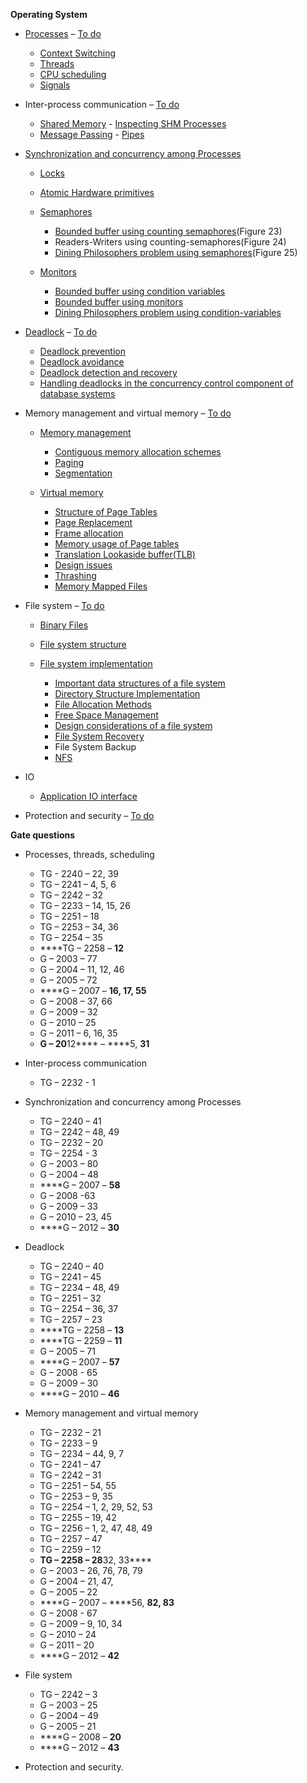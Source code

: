 **Operating System**

-   [Processes](Processes.md) – [To do](g../To%20do.md#Processes)

    -   [Context Switching](gContext%20Switching.md)
    -   [Threads](gThreads.md)
    -   [CPU scheduling](gProcess%20Scheduling.md)
    -   [Signals](gSignals.md)

-   Inter-process communication – [To do](g../To%20do.md#IPC)

    -   [Shared Memory](gShared%20Memory.md) - [Inspecting SHM
        Processes](gInspectingSHMProcesses.txt)
    -   [Message Passing](gMessage%20Passing.md) -
        [Pipes](gPipes.md)

-   [Synchronization and concurrency among
    Processes](gProcess%20synchronization.md)

    -   [Locks](gLocks.md)

    -   [Atomic Hardware
        primitives](gAtomic%20hardware-primitives%20for%20synchronization.md)

    -   [Semaphores](gSemaphores.md)

        -   [Bounded buffer using counting
            semaphores](gworkspace/Bounded%20Buffer%20using%20counting%20semaphores/main.c)(Figure
            23)
        -   Readers-Writers using counting-semaphores(Figure 24)
        -   [Dining Philosophers problem using
            semaphores](gOperating%20System%20Concepts%20-%208th%20Edition%20-%20Silberschatz,%20Galvin,%20Gagne/src/Dining%20Philosophers%20using%20semaphores/main.c)(Figure
            25)

    -   [Monitors](gMonitors.md)

        -   [Bounded buffer using condition
            variables](gOperating%20System%20Concepts%20-%208th%20Edition%20-%20Silberschatz,%20Galvin,%20Gagne/Exercises/Bounded%20Buffer%20using%20condition%20variables/main.c)
        -   [Bounded buffer using
            monitors](gOperating%20System%20Concepts%20-%208th%20Edition%20-%20Silberschatz,%20Galvin,%20Gagne/Exercises/Bounded%20buffer%20using%20monitors/src/BoundedBuffer.java)
        -   [Dining Philosophers problem using
            condition-variables](gOperating%20System%20Concepts%20-%208th%20Edition%20-%20Silberschatz,%20Galvin,%20Gagne/Exercises/Dining%20Philosophers%20using%20condition%20variables/main.c)

-   [Deadlock](gDeadlocks.md) – [To do](../../To%20do.md#Deadlock)

    -   [Deadlock prevention](gDeadlock%20Prevention.md)
    -   [Deadlock avoidance](gDeadlock%20Avoidance.md)
    -   [Deadlock
        ](gDeadlock%20detection%20and%20recovery.md)[detection and
        ](gDeadlock%20detection%20and%20recovery.md)[recovery](../Deadlock%20detection%20and%20recovery.md)
    -   [Handling deadlocks in the concurrency control component of
        database
        systems](g../Databases/Handling%20deadlocks%20in%20concurrency%20control%20systems.md)

-   Memory management and virtual memory – [To
    do](g../To%20do.md#Memory%20management)

    -   [Memory management](gMemory%20management.md)

        -   [Contiguous memory allocation
            schemes](gContiguous%20Memory%20Allocation%20Scheme.md)
        -   [Paging](g../Computer%20Organization%20and%20Architecture/Virtual%20Memory.md)
        -   [Segmentation](gSegmentation.md)

    -   [Virtual
        memory](g../Computer%20Organization%20and%20Architecture/Virtual%20Memory.md)

        -   [Structure of Page
            Tables](g../Computer%20Organization%20and%20Architecture/Virtual%20Memory%20-%20Structure%20of%20Page%20Tables.md)
        -   [Page
            Replacement](g../Computer%20Organization%20and%20Architecture/Virtual%20Memory%20-%20Page%20Replacement.md)
        -   [Frame
            allocation](g../Computer%20Organization%20and%20Architecture/Virtual%20Memory%20-%20Frame%20allocation.md)
        -   [Memory usage of Page
            tables](g../Computer%20Organization%20and%20Architecture/Virtual%20Memory%20-%20Memory%20usage%20of%20Page%20tables.md)
        -   [Translation Lookaside
            buffer(TLB)](g../Computer%20Organization%20and%20Architecture/Virtual%20Memory%20-%20Translation-Lookaside%20buffer(TLB).md)
        -   [Design
            issues](g../Computer%20Organization%20and%20Architecture/Virtual%20Memory%20-%20Design%20issues.md)
        -   [Thrashing](g../Computer%20Organization%20and%20Architecture/Virtual%20Memory%20-%20Thrashing.md)
        -   [Memory Mapped
            Files](g../Computer%20Organization%20and%20Architecture/Virtual%20Memory%20-%20Memory%20Mapped%20Files.md)

-   File system – [To do](g../To%20do.md#File%20System)

    -   [Binary Files](gBinary%20Files.md)

    -   [File system structure](gFile%20System%20Structure.md)

    -   [File system
        implementation](gFile%20System%20Implementation.md)

        -   [Important data structures of a file
            system](gImportant%20data%20structures%20of%20a%20file%20system.md)
        -   [Directory Structure
            Implementation](gDirectory%20implementation.md)
        -   [File Allocation
            Methods](gFile%20Allocation%20Methods.md)
        -   [Free Space Management](gFree%20Space%20Management.md)
        -   [Design considerations of a file
            system](gDesign%20considerations%20of%20a%20file%20system.md)
        -   [File System Recovery](gFile%20System%20Recovery.md)
        -   File System Backup
        -   [NFS](gNetwork%20File%20System.md)

-   IO

    -   [Application IO interface](gApplication%20IO%20interface.md)

-   Protection and security – [To do](g../To%20do.md#Protection)

****Gate questions****

-   Processes, threads, scheduling

    -   TG - 2240 – 22, 39
    -   TG – 2241 – 4, 5, 6
    -   TG – 2242 – 32
    -   TG – 2233 – 14, 15, 26
    -   TG – 2251 – 18
    -   TG – 2253 – 34, 36
    -   TG – 2254 – 35
    -   ****TG – 2258 – ****12****
    -   G – 2003 – 77
    -   G – 2004 – 11, 12, 46
    -   G – 2005 – 72
    -   ****G – 2007 – ****16, 17, 55****
    -   G – 2008 – 37, 66
    -   G – 2009 – 32
    -   G – 2010 – 25
    -   G – 2011 – 6, 16, 35
    -   ****G – 20****12**** – ****5, ****31****

-   Inter-process communication

    -   TG – 2232 - 1

-   Synchronization and concurrency among Processes

    -   TG – 2240 – 41
    -   TG – 2242 – 48, 49
    -   TG – 2232 – 20
    -   TG – 2254 - 3
    -   G – 2003 – 80
    -   G – 2004 – 48
    -   ****G – 2007 – ****58****
    -   G – 2008 -63
    -   G – 2009 – 33
    -   G – 2010 – 23, 45
    -   ****G – 2012 – ****30****

-   Deadlock

    -   TG – 2240 – 40
    -   TG – 2241 – 45
    -   TG – 2234 – 48, 49
    -   TG – 2251 – 32
    -   TG – 2254 – 36, 37
    -   TG – 2257 – 23
    -   ****TG – 2258 – ****13****
    -   ****TG – 2259 – ****11****
    -   G – 2005 – 71
    -   ****G – 2007 – ****57****
    -   G – 2008 - 65
    -   G – 2009 – 30
    -   ****G – 2010 – ****46****

-   Memory management and virtual memory

    -   TG – 2232 – 21
    -   TG – 2233 – 9
    -   TG – 2234 – 44, 9, 7
    -   TG – 2241 – 47
    -   TG – 2242 – 31
    -   TG – 2251 – 54, 55
    -   TG – 2253 – 9, 35
    -   TG – 2254 – 1, 2, 29, 52, 53
    -   TG – 2255 – 19, 42
    -   TG – 2256 – 1, 2, 47, 48, 49
    -   TG – 2257 – 47
    -   TG – 2259 – 12
    -   ****TG – 2258 – 28****32, 33****
    -   G – 2003 – 26, 76, 78, 79
    -   G – 2004 – 21, 47,
    -   G – 2005 – 22
    -   ****G – 2007 – ****56, ****82, 83****
    -   G – 2008 - 67
    -   G – 2009 – 9, 10, 34
    -   G – 2010 – 24
    -   G – 2011 – 20
    -   ****G – 2012 – ****42****

-   File system

    -   TG – 2242 – 3
    -   G – 2003 – 25
    -   G – 2004 – 49
    -   G – 2005 – 21
    -   ****G – 2008 – ****20****
    -   ****G – 2012 – ****43****

-   Protection and security.

[](gSignals.md)
